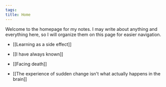 ```yaml
---
tags: 
title: Home
---
```

Welcome to the homepage for my notes. I may write about anything and everything here, so I will organize them on this page for easier navigation.


- [[Learning as a side effect]]

- [[I have always known]]
- [[Facing death]]

- [[The experience of sudden change isn't what actually happens in the brain]]